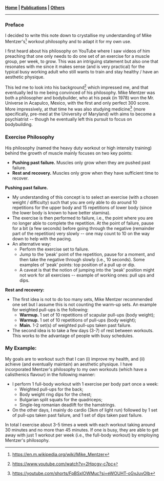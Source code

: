 **[Home](./) \| [Publications](./publications.html) \| [Others](./others.html)**

---

### Preface

I decided to write this note down to crystallise my understanding of Mike Mentzer's[^1] workout philosophy and to adapt it for my own use. 

I first heard about his philosophy on YouTube where I saw videos of him preaching that one only needs to do one set of an exercise for a muscle group, per week, to grow. This was an intriguing statement but also one that resonates with me since it makes sense (and is very practical) for the typical busy working adult who still wants to train and stay healthy / have an aesthetic physique.

This led me to look into his background[^2] which impressed me, and that eventually led to me being convinced of his philosophy. Mike Mentzer was both a philosopher and bodybuilder, who at his peak (in 1978) won the Mr. Universe in Acapulco, Mexico, with the first and only perfect 300 score. More impressively, at that time he was also studying medicine[^3] (more specifically, pre-med at the University of Maryland) with aims to become a psychiatrist -- though he eventually left this pursuit to focus on bodybuilding.

[^1]: <https://en.m.wikipedia.org/wiki/Mike_Mentzer>
[^2]: <https://www.youtube.com/watch?v=2Hpcgv-c7pc>
[^3]: <https://youtube.com/shorts/FpBSxlOWMuc?si=eWOUHT-oGvJuvOIb>

### Exercise Philosophy

His philosophy (named the heavy duty workout or high intensity training) behind the growth of muscle mainly focuses on two key points:
- **Pushing past failure.** Muscles only grow when they are pushed past failure.
- **Rest and recovery.** Muscles only grow when they have sufficient time to recover.

**Pushing past failure.** 
- My understanding of this concept is to select an exercise (with a chosen weight / difficulty) such that you are only able to do around 10 repetitions for the upper body and 15 repetitions of lower body (since the lower body is known to have better stamina).
- The exercise is then performed to failure, i.e., the point where you are no longer able to complete the repetition. At the point of failure, pause for a bit (a few seconds) before going through the negative (remainder part of the repetition) very slowly -- one may count to 10 on the way down to help with the pacing.
- An alternative way:
    - Perform the exercise set to failure.
    - Jump to the 'peak' point of the repetition, pause for a moment, and then take the negative through slowly (i.e., 10 seconds). Some examples of 'peak' points: top position of a pull up or dip.
    - A caveat is that the notion of jumping into the 'peak' position might not work for all exercises -- example of working ones: pull ups and dips.

**Rest and recovery:** 
- The first idea is not to do too many sets, Mike Mentzer recommended one set but I assume this is not counting the warm-up sets. An example for weighted pull-ups is the following:
    - **Warmup.** 1 set of 10 repetitions of scapular pull-ups (body weight);
    - **Warmup.** 1 set of 10 repetitions of pull-ups (body weight);
    - **Main.** 1-2 set(s) of weighted pull-ups taken past failure.
- The second idea is to take a few days (3-7) of rest between workouts. This works to the advantage of people with busy schedules.

### My Example:
My goals are to workout such that I can (i) improve my health, and (ii) achieve (and eventually maintain) an aesthetic physique. I have incorporated Mentzer's philosophy to my own workouts (which have a calisthenics flavour) in the following manner:
- I perform 1 full-body workout with 1 exercise per body part once a week:
    - Weighted pull-ups for the back;
    - Body weight ring dips for the chest;
    - Bulgarian split squats for the quadriceps;
    - Single-leg romanian deadlift for the hamstrings.
- On the other days, I mainly do cardio (3km of light run) followed by 1 set of pull-ups taken past failure, and 1 set of dips taken past failure.

In total I exercise about 3-5 times a week with each workout taking around 30 minutes and no more than 45 minutes. If one is busy, they are able to get away with just 1 workout per week (i.e., the full-body workout) by employing Mentzer's philosophy.
